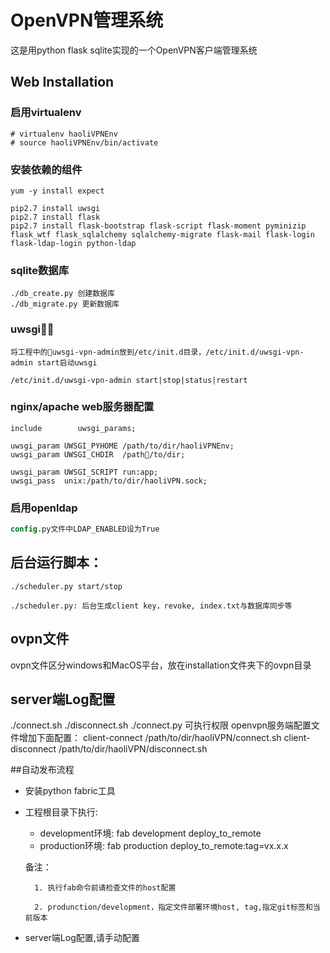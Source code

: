﻿# OpenVPN管理系统
这是用python flask sqlite实现的一个OpenVPN客户端管理系统

## Web Installation

### 启用virtualenv
````
# virtualenv haoliVPNEnv
# source haoliVPNEnv/bin/activate
````

### 安装依赖的组件
````
yum -y install expect
````
````
pip2.7 install uwsgi
pip2.7 install flask
pip2.7 install flask-bootstrap flask-script flask-moment pyminizip flask_wtf flask_sqlalchemy sqlalchemy-migrate flask-mail flask-login flask-ldap-login python-ldap
````

### sqlite数据库
````
./db_create.py 创建数据库
./db_migrate.py 更新数据库
````

### uwsgi
````
将工程中的uwsgi-vpn-admin放到/etc/init.d目录，/etc/init.d/uwsgi-vpn-admin start启动uwsgi

/etc/init.d/uwsgi-vpn-admin start|stop|status|restart
````
### nginx/apache web服务器配置
````
include        uwsgi_params;

uwsgi_param UWSGI_PYHOME /path/to/dir/haoliVPNEnv;
uwsgi_param UWSGI_CHDIR  /path/to/dir;

uwsgi_param UWSGI_SCRIPT run:app;
uwsgi_pass  unix:/path/to/dir/haoliVPN.sock;
````

### 启用openldap
````v
config.py文件中LDAP_ENABLED设为True
````

## 后台运行脚本：
````
./scheduler.py start/stop

./scheduler.py: 后台生成client key，revoke, index.txt与数据库同步等
````
## ovpn文件
ovpn文件区分windows和MacOS平台，放在installation文件夹下的ovpn目录

## server端Log配置
./connect.sh ./disconnect.sh ./connect.py 可执行权限
openvpn服务端配置文件增加下面配置：
client-connect /path/to/dir/haoliVPN/connect.sh
client-disconnect /path/to/dir/haoliVPN/disconnect.sh

##自动发布流程
* 安装python fabric工具
* 工程根目录下执行:
    * development环境: fab development deploy_to_remote
    * production环境: fab production deploy_to_remote:tag=vx.x.x

    备注：

        1. 执行fab命令前请检查文件的host配置

        2. produnction/development，指定文件部署环境host, tag,指定git标签和当前版本

* server端Log配置,请手动配置


